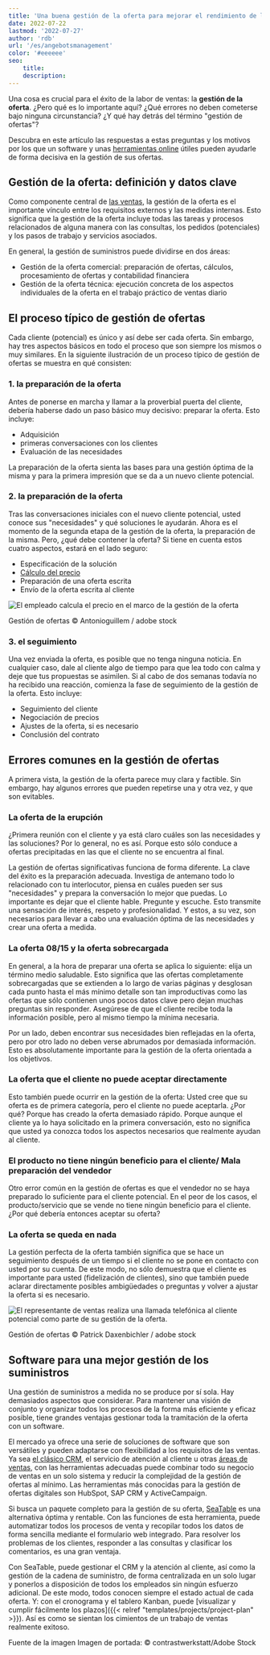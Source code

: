 ```yaml
---
title: 'Una buena gestión de la oferta para mejorar el rendimiento de las ventas'
date: 2022-07-22
lastmod: '2022-07-27'
author: 'rdb'
url: '/es/angebotsmanagement'
color: '#eeeeee'
seo:
    title:
    description:
---
```


Una cosa es crucial para el éxito de la labor de ventas: la **gestión de la oferta**. ¿Pero qué es lo importante aquí? ¿Qué errores no deben cometerse bajo ninguna circunstancia? ¿Y qué hay detrás del término "gestión de ofertas"?

Descubra en este artículo las respuestas a estas preguntas y los motivos por los que un software y unas [herramientas online](https://seatable.io/es/agiles-projektmanagement-tools/) útiles pueden ayudarle de forma decisiva en la gestión de sus ofertas.

## Gestión de la oferta: definición y datos clave

Como componente central de [las ventas](https://seatable.io/es/vertrieb/), la gestión de la oferta es el importante vínculo entre los requisitos externos y las medidas internas. Esto significa que la gestión de la oferta incluye todas las tareas y procesos relacionados de alguna manera con las consultas, los pedidos (potenciales) y los pasos de trabajo y servicios asociados.

En general, la gestión de suministros puede dividirse en dos áreas:

- Gestión de la oferta comercial: preparación de ofertas, cálculos, procesamiento de ofertas y contabilidad financiera
- Gestión de la oferta técnica: ejecución concreta de los aspectos individuales de la oferta en el trabajo práctico de ventas diario

## El proceso típico de gestión de ofertas

Cada cliente (potencial) es único y así debe ser cada oferta. Sin embargo, hay tres aspectos básicos en todo el proceso que son siempre los mismos o muy similares. En la siguiente ilustración de un proceso típico de gestión de ofertas se muestra en qué consisten:

### 1\. la preparación de la oferta

Antes de ponerse en marcha y llamar a la proverbial puerta del cliente, debería haberse dado un paso básico muy decisivo: preparar la oferta. Esto incluye:

- Adquisición
- primeras conversaciones con los clientes
- Evaluación de las necesidades

La preparación de la oferta sienta las bases para una gestión óptima de la misma y para la primera impresión que se da a un nuevo cliente potencial.

### 2\. la preparación de la oferta

Tras las conversaciones iniciales con el nuevo cliente potencial, usted conoce sus "necesidades" y qué soluciones le ayudarán. Ahora es el momento de la segunda etapa de la gestión de la oferta, la preparación de la misma. Pero, ¿qué debe contener la oferta? Si tiene en cuenta estos cuatro aspectos, estará en el lado seguro:

- Especificación de la solución
- [Cálculo del precio](https://seatable.io/es/budgetplanung-vorlage/)
- Preparación de una oferta escrita
- Envío de la oferta escrita al cliente

![El empleado calcula el precio en el marco de la gestión de la oferta](https://seatable.io/wp-content/uploads/2022/07/Angebotsmanagement_AdobeStock_200001435-711x474.jpg)

Gestión de ofertas © Antonioguillem / adobe stock

### 3\. el seguimiento

Una vez enviada la oferta, es posible que no tenga ninguna noticia. En cualquier caso, dale al cliente algo de tiempo para que lea todo con calma y deje que tus propuestas se asimilen. Si al cabo de dos semanas todavía no ha recibido una reacción, comienza la fase de seguimiento de la gestión de la oferta. Esto incluye:

- Seguimiento del cliente
- Negociación de precios
- Ajustes de la oferta, si es necesario
- Conclusión del contrato

## Errores comunes en la gestión de ofertas

A primera vista, la gestión de la oferta parece muy clara y factible. Sin embargo, hay algunos errores que pueden repetirse una y otra vez, y que son evitables.

### La oferta de la erupción

¿Primera reunión con el cliente y ya está claro cuáles son las necesidades y las soluciones? Por lo general, no es así. Porque esto sólo conduce a ofertas precipitadas en las que el cliente no se encuentra al final.

La gestión de ofertas significativas funciona de forma diferente. La clave del éxito es la preparación adecuada. Investiga de antemano todo lo relacionado con tu interlocutor, piensa en cuáles pueden ser sus "necesidades" y prepara la conversación lo mejor que puedas. Lo importante es dejar que el cliente hable. Pregunte y escuche. Esto transmite una sensación de interés, respeto y profesionalidad. Y estos, a su vez, son necesarios para llevar a cabo una evaluación óptima de las necesidades y crear una oferta a medida.

### La oferta 08/15 y la oferta sobrecargada

En general, a la hora de preparar una oferta se aplica lo siguiente: elija un término medio saludable. Esto significa que las ofertas completamente sobrecargadas que se extienden a lo largo de varias páginas y desglosan cada punto hasta el más mínimo detalle son tan improductivas como las ofertas que sólo contienen unos pocos datos clave pero dejan muchas preguntas sin responder. Asegúrese de que el cliente recibe toda la información posible, pero al mismo tiempo la mínima necesaria.

Por un lado, deben encontrar sus necesidades bien reflejadas en la oferta, pero por otro lado no deben verse abrumados por demasiada información. Esto es absolutamente importante para la gestión de la oferta orientada a los objetivos.

### La oferta que el cliente no puede aceptar directamente

Esto también puede ocurrir en la gestión de la oferta: Usted cree que su oferta es de primera categoría, pero el cliente no puede aceptarla. ¿Por qué? Porque has creado la oferta demasiado rápido. Porque aunque el cliente ya lo haya solicitado en la primera conversación, esto no significa que usted ya conozca todos los aspectos necesarios que realmente ayudan al cliente.

### El producto no tiene ningún beneficio para el cliente/ Mala preparación del vendedor

Otro error común en la gestión de ofertas es que el vendedor no se haya preparado lo suficiente para el cliente potencial. En el peor de los casos, el producto/servicio que se vende no tiene ningún beneficio para el cliente. ¿Por qué debería entonces aceptar su oferta?

### La oferta se queda en nada

La gestión perfecta de la oferta también significa que se hace un seguimiento después de un tiempo si el cliente no se pone en contacto con usted por su cuenta. De este modo, no sólo demuestra que el cliente es importante para usted (fidelización de clientes), sino que también puede aclarar directamente posibles ambigüedades o preguntas y volver a ajustar la oferta si es necesario.

![El representante de ventas realiza una llamada telefónica al cliente potencial como parte de su gestión de la oferta.](https://seatable.io/wp-content/uploads/2022/07/Angebotsmanagement_AdobeStock_171176926-711x474.jpg)

Gestión de ofertas © Patrick Daxenbichler / adobe stock

## Software para una mejor gestión de los suministros

Una gestión de suministros a medida no se produce por sí sola. Hay demasiados aspectos que considerar. Para mantener una visión de conjunto y organizar todos los procesos de la forma más eficiente y eficaz posible, tiene grandes ventajas gestionar toda la tramitación de la oferta con un software.

El mercado ya ofrece una serie de soluciones de software que son versátiles y pueden adaptarse con flexibilidad a los requisitos de las ventas. Ya sea [el clásico CRM](https://seatable.io/es/crm-angebotsmanagement/), el servicio de atención al cliente u otras [áreas de ventas](https://seatable.io/es/vertrieb/), con las herramientas adecuadas puede combinar todo su negocio de ventas en un solo sistema y reducir la complejidad de la gestión de ofertas al mínimo. Las herramientas más conocidas para la gestión de ofertas digitales son HubSpot, SAP CRM y ActiveCampaign.

Si busca un paquete completo para la gestión de su oferta, [SeaTable](https://seatable.io/es/) es una alternativa óptima y rentable. Con las funciones de esta herramienta, puede automatizar todos los procesos de venta y recopilar todos los datos de forma sencilla mediante el formulario web integrado. Para resolver los problemas de los clientes, responder a las consultas y clasificar los comentarios, es una gran ventaja.

Con SeaTable, puede gestionar el CRM y la atención al cliente, así como la gestión de la cadena de suministro, de forma centralizada en un solo lugar y ponerlos a disposición de todos los empleados sin ningún esfuerzo adicional. De este modo, todos conocen siempre el estado actual de cada oferta. Y: con el cronograma y el tablero Kanban, puede [visualizar y cumplir fácilmente los plazos]({{< relref "templates/projects/project-plan" >}}). Así es como se sientan los cimientos de un trabajo de ventas realmente exitoso.

Fuente de la imagen Imagen de portada: © contrastwerkstatt/Adobe Stock

